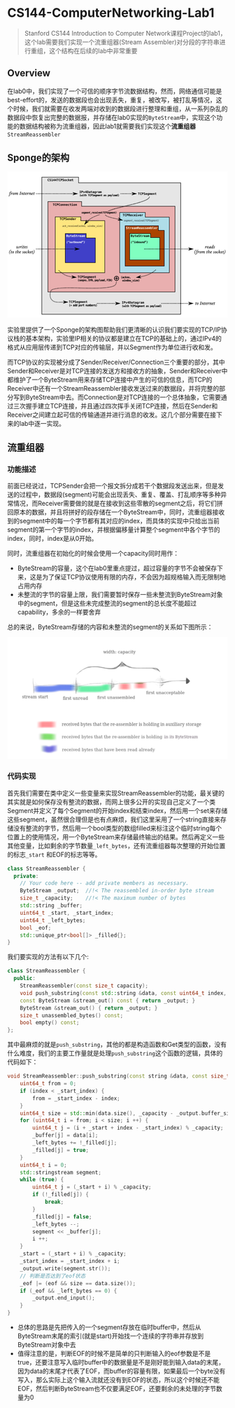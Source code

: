 # CS144-ComputerNetworking-Lab1

> Stanford CS144 Introduction to Computer Network课程Project的lab1，这个lab需要我们实现一个流重组器(Stream Assembler)对分段的字符串进行重组，这个结构在后续的lab中非常重要

## Overview

在lab0中，我们实现了一个可信的顺序字节流数据结构，然而，网络通信可能是best-effort的，发送的数据段也会出现丢失，重复，被改写，被打乱等情况，这个时候，我们就需要在收发两端对收到的数据段进行整理和重组，从一系列杂乱的数据段中恢复出完整的数据报，并存储在lab0实现的`ByteStream`中，实现这个功能的数据结构被称为流重组器，因此lab1就需要我们实现这个**流重组器**`StreamReassembler`

## Sponge的架构

![image-20211228233450236](static/image-20211228233450236.png)

实验里提供了一个Sponge的架构图帮助我们更清晰的认识我们要实现的TCP/IP协议栈的基本架构，实验里IP相关的协议都是建立在TCP的基础上的，通过IPv4的格式从应用层传递到TCP对应的传输层，并以Segment作为单位进行收和发。

而TCP协议的实现被分成了Sender/Receiver/Connection三个重要的部分，其中Sender和Receiver是对TCP连接的发送方和接收方的抽象，Sender和Receiver中都维护了一个ByteStream用来存储TCP连接中产生的可信的信息，而TCP的Receiver中还有一个StreamReassembler接收发送过来的数据段，并将完整的部分写到ByteStream中去。而Connection是对TCP连接的一个总体抽象，它需要通过三次握手建立TCP连接，并且通过四次挥手关闭TCP连接，然后在Sender和Receiver之间建立起可信的传输通道并进行消息的收发。这几个部分需要在接下来的lab中逐一实现。

## 流重组器

### 功能描述

前面已经说过，TCPSender会把一个报文拆分成若干个数据段发送出来，但是发送的过程中，数据段(segment)可能会出现丢失、重复、覆盖、打乱顺序等多种异常情况，而Receiver需要做的就是在接收到这些零散的segment之后，将它们拼回原本的数据，并且将拼好的段存储在一个ByteStream中，同时，流重组器接收到的segment中的每一个字节都有其对应的index，而具体的实现中只给出当前segment的第一个字节的index，并根据偏移量计算整个segment中各个字节的index，同时，index是从0开始。

同时，流重组器在初始化的时候会使用一个capacity同时用作：

- ByteStream的容量，这个在lab0里重点提过，超过容量的字节不会被保存下来，这是为了保证TCP协议使用有限的内存，不会因为超规格输入而无限制地占用内存
- 未整流的字节的容量上限，我们需要暂时保存一些未整流到ByteStream对象中的segment，但是这些未完成整流的segment的总长度不能超过capability，多余的一样要舍弃

总的来说，ByteStream存储的内容和未整流的segment的关系如下图所示：

![image-20211231000601186](static/image-20211231000601186.png)

### 代码实现

首先我们需要在类中定义一些变量来实现StreamReassembler的功能，最关键的其实就是如何保存没有整流的数据，而网上很多公开的实现自己定义了一个类Segment并定义了每个Segment的开始index和结束index，然后用一个set来存储这些segment，虽然很合理但是也有点麻烦，我们这里采用了一个string直接来存储没有整流的字节，然后用一个bool类型的数组filled来标注这个临时string每个位置上的使用情况，用一个ByteStream来存储最终输出的结果。然后再定义一些其他变量，比如剩余的字节数量`_left_bytes`，还有流重组器每次整理的开始位置的标志`_start` 和EOF的标志等等。

```c++
class StreamReassembler {
  private:
    // Your code here -- add private members as necessary.
    ByteStream _output;  //!< The reassembled in-order byte stream
    size_t _capacity;    //!< The maximum number of bytes
    std::string _buffer;
    uint64_t _start, _start_index;
    uint64_t _left_bytes;
    bool _eof;
    std::unique_ptr<bool[]> _filled{};
}
```

我们要实现的方法有以下几个:

```c++
class StreamReassembler {
  public:
    StreamReassembler(const size_t capacity);
    void push_substring(const std::string &data, const uint64_t index, const bool eof);
    const ByteStream &stream_out() const { return _output; }
    ByteStream &stream_out() { return _output; }
    size_t unassembled_bytes() const;
    bool empty() const;
};
```

其中最麻烦的就是`push_substring`，其他的都是构造函数和Get类型的函数，没有什么难度，我们的主要工作量就是处理`push_substring`这个函数的逻辑，具体的代码如下：

```c++
void StreamReassembler::push_substring(const string &data, const size_t index, const bool eof) {
    uint64_t from = 0;
    if (index < _start_index) {
        from = _start_index - index;
    }
    uint64_t size = std::min(data.size(), _capacity - _output.buffer_size() - index + _start_index);
    for (uint64_t i = from; i < size; i ++) {
        uint64_t j = (i + _start + index - _start_index) % _capacity;
        _buffer[j] = data[i];
        _left_bytes += !_filled[j];
        _filled[j] = true;
    }
    uint64_t i = 0;
    std::stringstream segment;
    while (true) {
        uint64_t j = (_start + i) % _capacity;
        if (!_filled[j]) {
            break;
        }
        _filled[j] = false;
        _left_bytes --;
        segment << _buffer[j];
        i ++;
    }
    _start = (_start + i) % _capacity;
    _start_index = _start_index + i;
    _output.write(segment.str());
    // 判断是否达到了eof状态
    _eof |= (eof && size == data.size());
    if (_eof && _left_bytes == 0) {
        _output.end_input();
    }
}
```

- 总体的思路是先把传入的一个segment存放在临时buffer中，然后从ByteStream末尾的索引(就是start)开始找一个连续的字符串并存放到ByteStream对象中去
- 值得注意的是，判断EOF的时候不是简单的只判断输入的eof参数是不是true，还要注意写入临时buffer中的数据量是不是刚好能到输入data的末尾，因为data的末尾才代表了EOF，而buffer的容量有限，如果最后一个byte没有写入，那么实际上这个输入流就还没有到EOF的状态，所以这个时候还不能EOF，然后判断ByteStream也不仅要满足EOF，还要剩余的未处理的字节数量为0